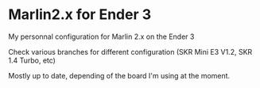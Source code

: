 # Marlin2.x for Ender 3
My personnal configuration for Marlin 2.x on the Ender 3

Check various branches for different configuration (SKR Mini E3 V1.2, SKR 1.4 Turbo, etc)

Mostly up to date, depending of the board I'm using at the moment.
